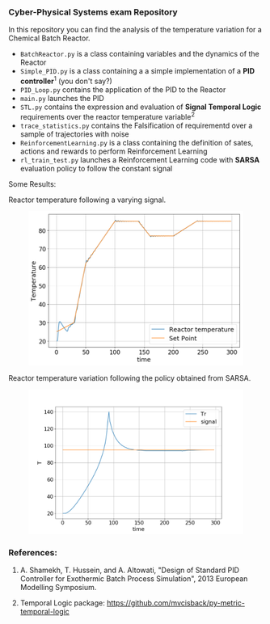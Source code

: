 ### Cyber-Physical Systems exam Repository


In this repository you can find the analysis of the temperature variation for a Chemical Batch Reactor.

* ```BatchReactor.py``` is a class containing variables and the dynamics of the Reactor
* ```Simple_PID.py``` is a class containing a a simple implementation of a **PID controller**<sup>1</sup> (you don't say?)
* ```PID_Loop.py``` contains the application of the PID to the Reactor
* ```main.py``` launches the PID
* ```STL.py``` contains the expression and evaluation of **Signal Temporal Logic** requirements over the reactor temperature variable<sup>2</sup>
* ```trace_statistics.py``` contains the Falsification of requirementd over a sample of trajectories with noise
* ```ReinforcementLearning.py``` is a class containing the definition of sates, actions and rewards to perform Reinforcement Learning
* ```rl_train_test.py``` launches a Reinforcement Learning code with **SARSA** evaluation policy to follow the constant signal

Some Results:

Reactor temperature following a varying signal.
<figure>
  <img src="Images/reactor_temperature.png" width=500px>
</figure>

Reactor temperature variation following the policy obtained from SARSA.
<figure>
  <img src="Images/rl_output.png" width=500px>
</figure>

### References:

1) A. Shamekh, T. Hussein, and A. Altowati, "Design of Standard PID Controller for Exothermic Batch Process Simulation", 2013 European Modelling Symposium.

2) Temporal Logic package: https://github.com/mvcisback/py-metric-temporal-logic
